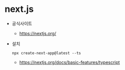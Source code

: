 # next.js
* 공식사이트
  - https://nextjs.org/
  
* 설치
  ```
  npx create-next-app@latest --ts
  ```
  - https://nextjs.org/docs/basic-features/typescript
